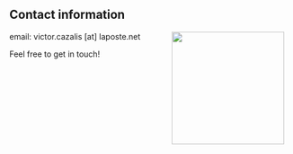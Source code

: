 ## Contact information


<img style="padding: 0 15px; float: right;" src="https://victorcazalis.github.io/Gazé2.jpg"  align="right" width="200">




email: victor.cazalis [at] laposte.net

Feel free to get in touch!
